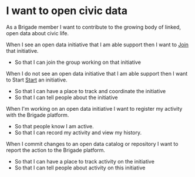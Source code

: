 #  I want to open civic data
As a Brigade member I want to contribute to the growing body of linked, open data about civic life.

When I see an open data initiative that I am able support then I want to [Join](join_activity.md) that initiative.
* So that I can join the group working on that initiative

When I do not see an open data initiative that I am able support then I want to Start [Start](join_activity.md) an initiative.
* So that I can have a place to track and coordinate the initiative
* So that I can tell people about the initiative

When I'm working on an open data initiative I want to register my activity with the Brigade platform.
* So that people know I am active.
* So that I can record my activity and view my history.

When I commit changes to an open data catalog or repository I want to report the action to the Brigade platform.
* So that I can have a place to track activity on the initiative
* So that I can tell people about activity on this initiative